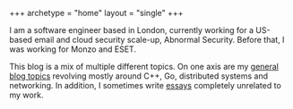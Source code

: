 +++
archetype = "home"
layout = "single"
+++

I am a software engineer based in London, currently working for a US-based email and cloud security scale-up, Abnormal Security. Before that, I was working for Monzo and ESET.

This blog is a mix of multiple different topics. On one axis are my [general blog topics](/tech/) revolving mostly around C++, Go, distributed systems and networking. In addition, I sometimes write [essays](/essays/) completely unrelated to my work.